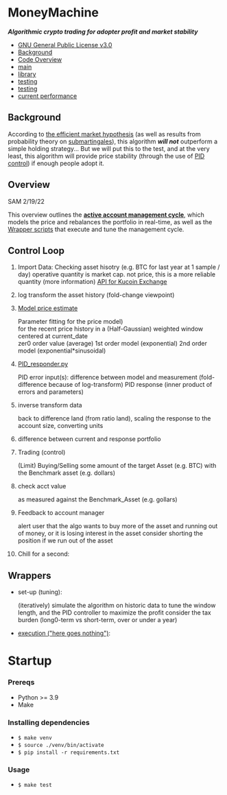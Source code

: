 # MoneyMachine
***Algorithmic crypto trading for adopter profit and market stability***

- [GNU General Public License v3.0](LICENSE)
- [Background](#Background)
- [Code Overview](#Overview)
- [main](MoneyMachine.py)
- [library](MoneyMachine_library.py)
- [testing](MoneyMachine_testing.py)
- [testing](MoneyMachine_training.ipynb)
- [current performance](MoneyMachine_current.ipynb)

## Background
According to [the efficient market hypothesis](https://en.wikipedia.org/wiki/Efficient-market_hypothesis) (as well as results from probability theory on [submartingales](https://en.m.wikipedia.org/wiki/Martingale_(probability_theory))), this algorithm ***will not*** outperform a simple holding strategy... But we will put this to the test, and at the very least, this algorithm will provide price stability (through the use of [PID control](https://en.wikipedia.org/wiki/PID_controller)) if enough people adopt it.

## Overview
SAM 2/19/22

This overview outlines the [**active account management cycle**](#Control-Loop), which models the price and rebalances the portfolio in real-time, as well as the [Wrapper scripts](#Wrappers) that execute and tune the management cycle.

## Control Loop
1. Import Data:
     Checking asset hisotry (e.g. BTC for last year at 1 sample / day)
         operative quantity is market cap. not price, this is a more reliable quantity (more information)
         [API for Kucoin Exchange](https://algotrading101.com/learn/kucoin-api-guide/)
   
2. log transform the asset history (fold-change viewpoint)
   
3. [Model price estimate](functions/price_model_fitting.py)</li>
      Parameter fitting for the price model)    
      for the recent price history in a 
      (Half-Gaussian) weighted window centered at current_date    
         zer0 order value (average)
         1st order model (exponential)
         2nd order model (exponential*sinusoidal)
   
4. [PID_responder.py](functions/PID_responder.py)
      
      PID error input(s): 
         difference between model and measurement (fold-difference because of log-transform)
      PID response 
         (inner product of errors and parameters)

5. inverse transform data</li>
      back to difference land (from ratio land), scaling the response to the account size, converting units
   
6. difference between current and response portfolio</li>

7. Trading (control)</li>
      (Limit) Buying/Selling 
         some amount of the target Asset (e.g. BTC) with the Benchmark asset (e.g. dollars)
   
8. check acct value</li>
      as measured against the Benchmark_Asset (e.g. gollars)

9. Feedback to account manager</li>
      alert user that the algo wants to buy more of the asset and running out of money, or it is losing interest in the asset
      consider shorting the position if we run out of the asset

10. Chill for a second:</li>

## Wrappers

- set-up (tuning):</li>
      (iteratively) simulate the algorithm on historic data to tune the window length, and the PID controller to maximize the profit
      consider the tax burden (long0-term vs short-term, over or under a year)

- [execution ("here goes nothing")](MoneyMachine.py):</li>

# Startup

### Prereqs

- Python >= 3.9
- Make

### Installing dependencies

- `$ make venv`
- `$ source ./venv/bin/activate`
- `$ pip install -r requirements.txt`

### Usage

- `$ make test`